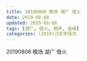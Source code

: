 ```yaml
---
title: 20190808 晚场 湖广 借火
date: 2019-08-08
updated: 2019-08-08
tags: [湖广, 借火, 相声, 高峰]
categories: (2019)己亥年场次
---
```

20190808 晚场 湖广 借火